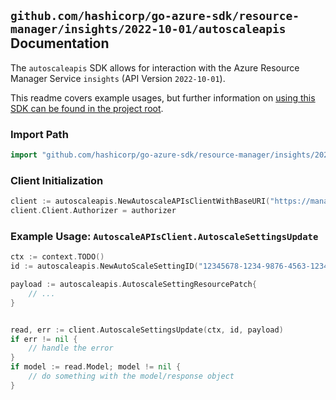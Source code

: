 
## `github.com/hashicorp/go-azure-sdk/resource-manager/insights/2022-10-01/autoscaleapis` Documentation

The `autoscaleapis` SDK allows for interaction with the Azure Resource Manager Service `insights` (API Version `2022-10-01`).

This readme covers example usages, but further information on [using this SDK can be found in the project root](https://github.com/hashicorp/go-azure-sdk/tree/main/docs).

### Import Path

```go
import "github.com/hashicorp/go-azure-sdk/resource-manager/insights/2022-10-01/autoscaleapis"
```


### Client Initialization

```go
client := autoscaleapis.NewAutoscaleAPIsClientWithBaseURI("https://management.azure.com")
client.Client.Authorizer = authorizer
```


### Example Usage: `AutoscaleAPIsClient.AutoscaleSettingsUpdate`

```go
ctx := context.TODO()
id := autoscaleapis.NewAutoScaleSettingID("12345678-1234-9876-4563-123456789012", "example-resource-group", "autoScaleSettingValue")

payload := autoscaleapis.AutoscaleSettingResourcePatch{
	// ...
}


read, err := client.AutoscaleSettingsUpdate(ctx, id, payload)
if err != nil {
	// handle the error
}
if model := read.Model; model != nil {
	// do something with the model/response object
}
```
